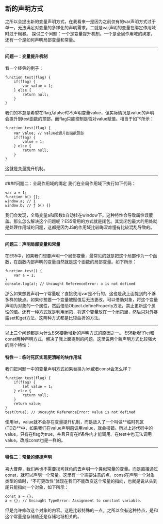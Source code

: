 ﻿## 新的声明方式
之所以会提出新的变量声明方式，在我看来一是因为之前仅有的var声明方式过于单一，无法满足对变量的多样化的声明需求，二就是var声明的变量在绑定作用域时过于粗暴。
探讨三个问题：一个是变量提升机制，一个是全局作用域的绑定，还有一个是如何声明局部变量和常量。
--- ---
#### 问题一：变量提升机制
看一个经典的例子：
```
function test(flag) {
    if(flag) {
        var value = 1;
    } else {
        return null;
    }
}
```
我们的本意是希望在flag为false时不声明变量value，但实际情况是value的声明会提升到test函数的顶部，而flag只能控制是否对value赋值。相当于如下所示：
```
function test(flag) {
    var value; // value被提升到函数顶部
    if(flag) {
        value = 1;
    } else {
        return null;
    }
}
```
这就是变量提升机制。
--- ---
####问题二：全局作用域的绑定
我们在全局作用域下执行如下代码：
```
var a = 1;
function b() {};
window.a; // 1
window.b; // ƒ b() {}
```
我们会发现，全局变量a和函数b自动挂在window下。这种特性会导致属性误覆盖。那么怎么解决这个问题呢？ES5常用的方式就是闭包。其实闭包最大的用处就是处理作用域的问题，这都是因为JS的作用域比较晦涩难懂有比较混乱导致的。
--- ---
#### 问题三：声明局部变量和常量
在ES5中，如果我们想要声明一个局部变量，最常见的就是把这个局部作为一个函数，在函数内部声明的变量自然就是这个函数的局部变量。如下所示：
```
function test() {
    var a = 1;
}
console.log(a); // Uncaught ReferenceError: a is not defined
```
那么如果想要声明一个常量呢？直接使用var是不行的，这也是我上面提到的不够多样的缺点。如果你想要一个变量被赋值后无法更改，可以借助对象，将这个变量声明为对象的一个属性，然后借助Object.defineProperty方法，禁止更新这个属性的值。还有一种方式就是利用闭包，将这个变量放在一个闭包里，然后只对外暴露set和get方法。这两种方式都是比较曲折的方法。
--- ---
以上三个问题都是为什么ES6要新增新的声明方式的原因之一。
ES6新增了let和const两种声明方式，解决了我上面提到的问题。这里说两个新声明方式比较强大的两个特性：
#### 特性一：临时死区实现更清晰的块作用域
我们把问题一中的变量声明方式如果替换为let或者const会怎么样？
```
function test(flag) {
    if(flag) {
        let value = 1;
    } else {
        return null;
    }
    return value;
}
test(true); // Uncaught ReferenceError: value is not defined
```
使用let，value就不会存在变量提升机制，而是放入了一个叫做**临时死区(TDZ)**中，如果我们在value声明前调用value，就会报错。所以上述代码中的value，只有在flag为true，并且只有在if条件内才能调用。在test中也无法调用value。改成const也是一样的。
--- ---
#### 特性二：常量的便捷声明
喜大普奔，我们再也不需要拐弯抹角的去声明一个类似常量的变量。而是直接通过const，就可以声明一个常量。这里有一个需要注意的点，const在声明一个对象类型的值时，“不可更改性”体现在我们不能改变这个常量的指向，也就是说从头到尾只能指向一个对象，如下所示：
```
const a = {};
a = {}; // Uncaught TypeError: Assignment to constant variable.
```
但是允许修改这个对象的内容。这是比较特殊的一点。之所以会有这种特点，是和这个常量是存储值还是存储地址相关的。